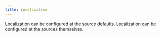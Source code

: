 ```yaml
---
title: Localization
---
```


Localization can be configured at the source defaults.
Localization can be configured at the sources themselves.
